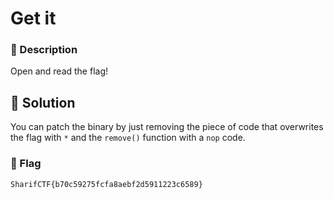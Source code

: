 # Get it
### 📄 Description
Open and read the flag!

## 🔑 Solution
You can patch the binary by just removing the piece of code that overwrites the flag with `*` and the `remove()` function with a `nop` code.

### 🚩 Flag
```plain
SharifCTF{b70c59275fcfa8aebf2d5911223c6589}
```